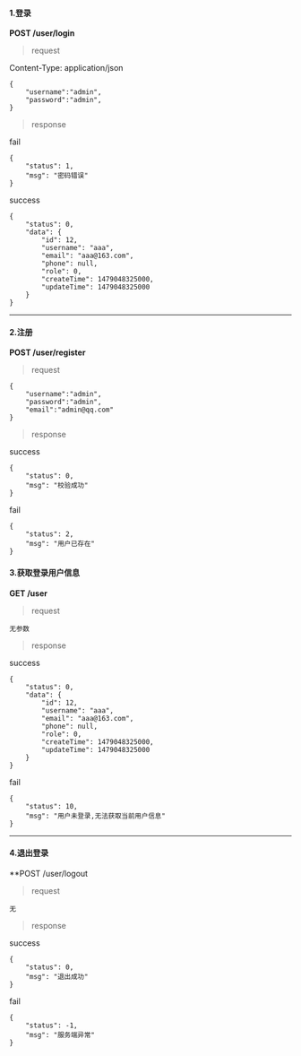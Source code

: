 #### 1.登录

**POST /user/login**

> request

Content-Type: application/json

```
{
	"username":"admin",
	"password":"admin",
}
```
> response

fail
```
{
    "status": 1,
    "msg": "密码错误"
}
```

success
```
{
    "status": 0,
    "data": {
        "id": 12,
        "username": "aaa",
        "email": "aaa@163.com",
        "phone": null,
        "role": 0,
        "createTime": 1479048325000,
        "updateTime": 1479048325000
    }
}
```


-------

#### 2.注册
**POST /user/register**

> request

```
{
	"username":"admin",
	"password":"admin",
	"email":"admin@qq.com"
}
```


> response

success
```
{
    "status": 0,
    "msg": "校验成功"
}
```


fail
```
{
    "status": 2,
    "msg": "用户已存在"
}
```


#### 3.获取登录用户信息
**GET /user**

> request

```
无参数
```
> response

success
```
{
    "status": 0,
    "data": {
        "id": 12,
        "username": "aaa",
        "email": "aaa@163.com",
        "phone": null,
        "role": 0,
        "createTime": 1479048325000,
        "updateTime": 1479048325000
    }
}
```

fail
```
{
    "status": 10,
    "msg": "用户未登录,无法获取当前用户信息"
}

```

------


#### 4.退出登录
**POST /user/logout

> request

```
无
```

> response

success

```
{
    "status": 0,
    "msg": "退出成功"
}
```

fail
```
{
    "status": -1,
    "msg": "服务端异常"
}
```
